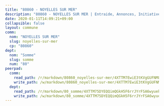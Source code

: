 ```yaml
---
title: "80860 - NOYELLES SUR MER"
description: "80860 - NOYELLES SUR MER | Entraide, Annonces, Initiatives"
date: 2020-01-11T14:09:21+09:00
collapsible: false
layout: commune
comm:
  nom: "NOYELLES SUR MER"
  slug: noyelles-sur-mer
  cp: "80860"
dept:
  nom: "Somme"
  slug: somme
  num: "80"
peerpad:
  comm:
    read_path: /r/markdown/80860_noyelles-sur-mer/4XTTM7EwiE3tKVgGUFNMLfejXuDbSSbFKQt6CSKoMvsEUW7q1
    write_path: /w/markdown/80860_noyelles-sur-mer/4XTTM7EwiE3tKVgGUFNMLfejXuDbSSbFKQt6CSKoMvsEUW7q1-K3TgUiz5zg6kJuJFQcrqiTeGWYi1SEBDbN3FvcQsJE7fTAQihGf98cbBSeFLwTALW8j8kXdjkfonvoYerSLNm8H2eDHSr2iJHdp5PiAtqEm9uAsY59SW57zsPNqqTUENPLxnZaVd
  dept:
    read_path: /r/markdown/80_somme/4XTTM75DYEQQimQGkH5F6rrJYrFSA6wyuekdgioEx7v45YjSw
    write_path: /w/markdown/80_somme/4XTTM75DYEQQimQGkH5F6rrJYrFSA6wyuekdgioEx7v45YjSw-K3TgTuB1DbUNHuFo9Fhh6JTUriPx8E5izGkmw9RSNTjUtMFPoZhqqp87szE8th3EytWSHGdhUuQUPjam8aJZh1SdH8pL3ibgUbMdNhU17kjAmSa49LMB2GjXvVwDVurE8mgce3XM
---
```


